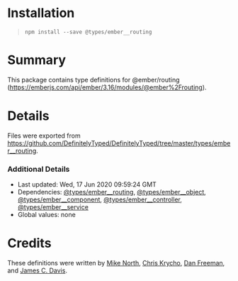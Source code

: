 # Installation
> `npm install --save @types/ember__routing`

# Summary
This package contains type definitions for @ember/routing (https://emberjs.com/api/ember/3.16/modules/@ember%2Frouting).

# Details
Files were exported from https://github.com/DefinitelyTyped/DefinitelyTyped/tree/master/types/ember__routing.

### Additional Details
 * Last updated: Wed, 17 Jun 2020 09:59:24 GMT
 * Dependencies: [@types/ember__routing](https://npmjs.com/package/@types/ember__routing), [@types/ember__object](https://npmjs.com/package/@types/ember__object), [@types/ember__component](https://npmjs.com/package/@types/ember__component), [@types/ember__controller](https://npmjs.com/package/@types/ember__controller), [@types/ember__service](https://npmjs.com/package/@types/ember__service)
 * Global values: none

# Credits
These definitions were written by [Mike North](https://github.com/mike-north), [Chris Krycho](https://github.com/chriskrycho), [Dan Freeman](https://github.com/dfreeman), and [James C. Davis](https://github.com/jamescdavis).
